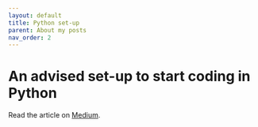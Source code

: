 ```yaml
---
layout: default
title: Python set-up
parent: About my posts
nav_order: 2
---
```


# An advised set-up to start coding in Python

Read the article on [Medium](https://medium.com/@__initial__/an-advised-set-up-to-start-coding-with-python-5fbb166bd85).